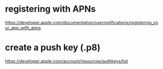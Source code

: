# registering with APNs

https://developer.apple.com/documentation/usernotifications/registering_your_app_with_apns

# create a push key (.p8)

https://developer.apple.com/account/resources/authkeys/list


